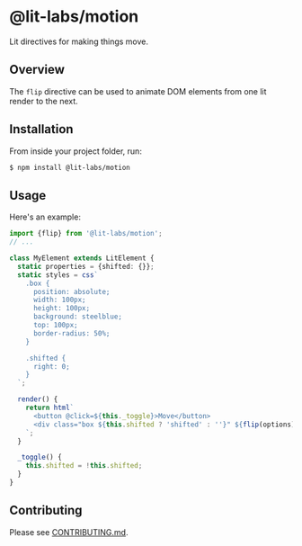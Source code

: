 # @lit-labs/motion

Lit directives for making things move.

## Overview

The `flip` directive can be used to animate DOM elements from one lit render
to the next.

## Installation

From inside your project folder, run:

```bash
$ npm install @lit-labs/motion
```

## Usage

Here's an example:

```ts
import {flip} from '@lit-labs/motion';
// ...

class MyElement extends LitElement {
  static properties = {shifted: {}};
  static styles = css`
    .box {
      position: absolute;
      width: 100px;
      height: 100px;
      background: steelblue;
      top: 100px;
      border-radius: 50%;
    }

    .shifted {
      right: 0;
    }
  `;

  render() {
    return html`
      <button @click=${this._toggle}>Move</button>
      <div class="box ${this.shifted ? 'shifted' : ''}" ${flip(options)}></div>
    `;
  }

  _toggle() {
    this.shifted = !this.shifted;
  }
}
```

## Contributing

Please see [CONTRIBUTING.md](./CONTRIBUTING.md).
